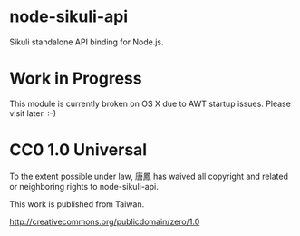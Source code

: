 node-sikuli-api
===============

Sikuli standalone API binding for Node.js.

# Work in Progress

This module is currently broken on OS X due to AWT startup issues. Please visit later. :-)

# CC0 1.0 Universal

To the extent possible under law, 唐鳳 has waived all copyright
and related or neighboring rights to node-sikuli-api.

This work is published from Taiwan.

http://creativecommons.org/publicdomain/zero/1.0
